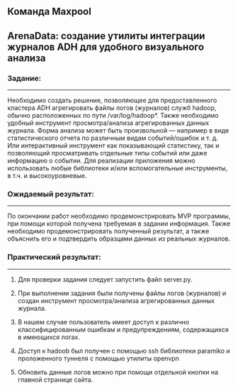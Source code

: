 ## Команда Maxpool

## ArenaData: создание утилиты интеграции журналов ADH для удобного визуального анализа

### Задание:

____

Необходимо создать решение, позволяющее для предоставленного кластера ADH агрегировать файлы логов (журналов) служб hadoop, обычно расположенных по пути /var/log/hadoop*. Также необходимо удобный инструмент просмотра/анализа агрегированных данных журнала. Форма анализа может быть произвольной — например в виде статистического отчета по различным видам событий/ошибок и т. д. Или интерактивный инструмент как показывающий статистику, так и позволяющий просматривать отдельные типы событий или даже информацию о событии. Для реализации приложения можно использовать любые библиотеки и/или вспомогательные инструменты, в т.ч. и высокоуровневые. 

### Ожидаемый результат:

____

По окончании работ необходимо продемонстрировать MVP программы,  при помощи которой получена требуемая в задании информация.  Также необходимо продемонстрировать полученный результат, а также объяснить его и подтвердить образцами данных из реальных журналов. 

### Практический результат:

____

1. Для проверки задания следует запустить файл server.py.

2. При выполнении задания были получены файлы логов (журналов) и создан инструмент просмотра/анализа агрегированных данных журнала.

3. В нашем случае пользователь имеет доступ к различно классифицированным ошибкам и предупреждениям, содержащихся в имеющихся логах.

4. Доступ к hadoob был получен с помощью ssh библиотеки paramiko и проложенного туннеля с помощью утилиты openvpn

5. Обновить данные логов можно при помощи отдельной кнопки на главной странице сайта.
